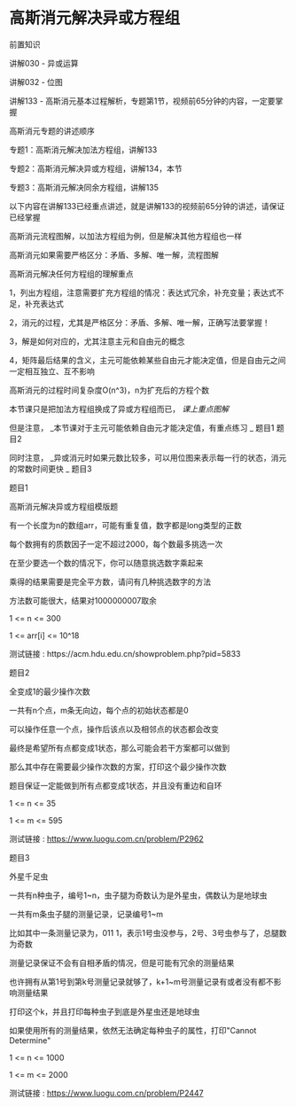# 高斯消元解决异或方程组

前置知识

讲解030 \- 异或运算

讲解032 \- 位图

讲解133 \- 高斯消元基本过程解析，专题第1节，视频前65分钟的内容，一定要掌握

高斯消元专题的讲述顺序

专题1：高斯消元解决加法方程组，讲解133

专题2：高斯消元解决异或方程组，讲解134，本节

专题3：高斯消元解决同余方程组，讲解135

以下内容在讲解133已经重点讲述，就是讲解133的视频前65分钟的讲述，请保证已经掌握

高斯消元流程图解，以加法方程组为例，但是解决其他方程组也一样

高斯消元如果需要严格区分：矛盾、多解、唯一解，流程图解

高斯消元解决任何方程组的理解重点

1，列出方程组，注意需要扩充方程组的情况：表达式冗余，补充变量；表达式不足，补充表达式

2，消元的过程，尤其是严格区分：矛盾、多解、唯一解，正确写法要掌握！

3，解是如何对应的，尤其注意主元和自由元的概念

4，矩阵最后结果的含义，主元可能依赖某些自由元才能决定值，但是自由元之间一定相互独立、互不影响

高斯消元的过程时间复杂度O\(n^3\)，n为扩充后的方程个数

本节课只是把加法方程组换成了异或方程组而已， _课上重点图解_

但是注意， _本节课对于主元可能依赖自由元才能决定值，有重点练习    _ 题目1    题目2

同时注意， _异或消元时如果元数比较多，可以用位图来表示每一行的状态，消元的常数时间更快    _ 题目3

题目1

高斯消元解决异或方程组模版题

有一个长度为n的数组arr，可能有重复值，数字都是long类型的正数

每个数拥有的质数因子一定不超过2000，每个数最多挑选一次

在至少要选一个数的情况下，你可以随意挑选数字乘起来

乘得的结果需要是完全平方数，请问有几种挑选数字的方法

方法数可能很大，结果对1000000007取余

1 <= n <= 300

1 <= arr\[i\] <= 10^18

测试链接 : https://acm\.hdu\.edu\.cn/showproblem\.php?pid=5833

题目2

全变成1的最少操作次数

一共有n个点，m条无向边，每个点的初始状态都是0

可以操作任意一个点，操作后该点以及相邻点的状态都会改变

最终是希望所有点都变成1状态，那么可能会若干方案都可以做到

那么其中存在需要最少操作次数的方案，打印这个最少操作次数

题目保证一定能做到所有点都变成1状态，并且没有重边和自环

1 <= n <= 35

1 <= m <= 595

测试链接 : [https://www\.luogu\.com\.cn/problem/P2962](https://www.luogu.com.cn/problem/P2962)

题目3

外星千足虫

一共有n种虫子，编号1~n，虫子腿为奇数认为是外星虫，偶数认为是地球虫

一共有m条虫子腿的测量记录，记录编号1~m

比如其中一条测量记录为，011 1，表示1号虫没参与，2号、3号虫参与了，总腿数为奇数

测量记录保证不会有自相矛盾的情况，但是可能有冗余的测量结果

也许拥有从第1号到第k号测量记录就够了，k\+1~m号测量记录有或者没有都不影响测量结果

打印这个k，并且打印每种虫子到底是外星虫还是地球虫

如果使用所有的测量结果，依然无法确定每种虫子的属性，打印"Cannot Determine"

1 <= n <= 1000

1 <= m <= 2000

测试链接 : [https://www\.luogu\.com\.cn/problem/P2447](https://www.luogu.com.cn/problem/P2447)

